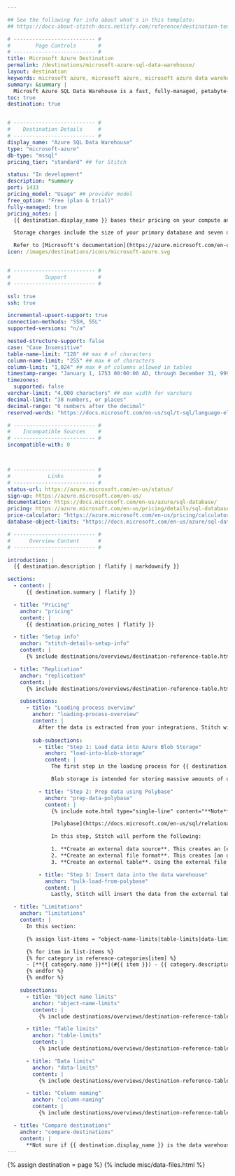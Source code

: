 ```yaml
---

## See the following for info about what's in this template:
## https://docs-about-stitch-docs.netlify.com/reference/destination-templates/destination-overview/

# -------------------------- #
#        Page Controls       #
# -------------------------- #
title: Microsoft Azure Destination
permalink: /destinations/microsoft-azure-sql-data-warehouse/
layout: destination
keywords: microsoft azure, microsoft azure, microsoft azure data warehouse, microsoft azure etl, etl to microsoft azure
summary: &summary |
  Microsft Azure SQL Data Warehouse is a fast, fully-managed, petabyte-scale data warehouse. It's ideal for batch-based data warehouse workloads, and designed with a decoupled storage and compute model that allows it to scale quickly and be maintained in a cost-effective way.
toc: true
destination: true


# -------------------------- #
#    Destination Details     #
# -------------------------- #
display_name: "Azure SQL Data Warehouse"
type: "microsoft-azure"
db-type: "mssql"
pricing_tier: "standard" ## for Stitch

status: "In development"
description: *summary
port: 1433
pricing_model: "Usage" ## provider model
free_option: "Free (plan & trial)"
fully-managed: true
pricing_notes: |
  {{ destination.display_name }} bases their pricing on your compute and storage usage. Compute usage is charged using an hourly rate, meaning you'll only be billed for the hours your data warehouse is active. Compute usage is billed in one hour increments.

  Storage charges include the size of your primary database and seven days of incremental snapshots. Microsoft Azure rounds charges to the nearest terabyte (TB). For example: If the data warehouse is 1.5 TB and you have 100 GB of snapshots, your bill will be for 2 TB of data.

  Refer to [Microsoft's documentation](https://azure.microsoft.com/en-us/pricing/details/sql-data-warehouse/gen2/){:target="new"} for more info and examples.
icon: /images/destinations/icons/microsoft-azure.svg


# -------------------------- #
#           Support          #
# -------------------------- #

ssl: true
ssh: true

incremental-upsert-support: true
connection-methods: "SSH, SSL"
supported-versions: "n/a"

nested-structure-support: false
case: "Case Insensitive"
table-name-limit: "128" ## max # of characters
column-name-limit: "255" ## max # of characters
column-limit: "1,024" ## max # of columns allowed in tables
timestamp-range: "January 1, 1753 00:00:00 AD, through December 31, 9999 23:59:59.997 AD"
timezones:
  supported: false
varchar-limit: "4,000 characters" ## max width for varchars
decimal-limit: "38 numbers, or places"
decimal-range: "6 numbers after the decimal"
reserved-words: "https://docs.microsoft.com/en-us/sql/t-sql/language-elements/reserved-keywords-transact-sql?view=sql-server-2017"

# -------------------------- #
#    Incompatible Sources    #
# -------------------------- #
incompatible-with: 0



# -------------------------- #
#            Links           #
# -------------------------- #
status-url: https://azure.microsoft.com/en-us/status/
sign-up: https://azure.microsoft.com/en-us/
documentation: https://docs.microsoft.com/en-us/azure/sql-database/
pricing: https://azure.microsoft.com/en-us/pricing/details/sql-database/managed/
price-calculator: "https://azure.microsoft.com/en-us/pricing/calculator/?service=sql-database"
database-object-limits: "https://docs.microsoft.com/en-us/azure/sql-data-warehouse/sql-data-warehouse-service-capacity-limits#database-objects"

# -------------------------- #
#      Overview Content      #
# -------------------------- #

introduction: |
  {{ destination.description | flatify | markdownify }}

sections:
  - content: |
      {{ destination.summary | flatify }}

  - title: "Pricing"
    anchor: "pricing"
    content: |
      {{ destination.pricing_notes | flatify }}

  - title: "Setup info"
    anchor: "stitch-details-setup-info"
    content: |
      {% include destinations/overviews/destination-reference-table.html list="stitch-details" %}

  - title: "Replication"
    anchor: "replication"
    content: |
      {% include destinations/overviews/destination-reference-table.html list="replication" %}

    subsections:
      - title: "Loading process overview"
        anchor: "loading-process-overview"
        content: |
          After the data is extracted from your integrations, Stitch will perform the following steps to prepare and load that data into your {{ destination.display_name }} destination.
        
        sub-subsections:
          - title: "Step 1: Load data into Azure Blob Storage"
            anchor: "load-into-blob-storage"
            content: |
              The first step in the loading process for {{ destination.display_name }} destinations is to load the extracted data into [Azure Blob Storage](https://docs.microsoft.com/en-us/azure/storage/blobs/storage-blobs-introduction){:target="new"}.

              Blob storage is intended for storing massive amounts of unstructured data. In the next step, Stitch will use Polybase to retrieve the data from blob storage and prepare it for loading into {{ destination.display_name }}.

          - title: "Step 2: Prep data using Polybase"
            anchor: "prep-data-polybase"
            content: |
              {% include note.html type="single-line" content="**Note**: Polybase has its own set of limitations that may make it impossible to load certain data. Refer to the [Limitations](#limitations) section for more info." %}

              [Polybase](https://docs.microsoft.com/en-us/sql/relational-databases/polybase/polybase-guide?view=sql-server-2017){:target="new"} is a Microsoft offering that integrates Microsoft SQL products with Hadoop. Polybase is needed to query data from Azure Blob Storage.

              In this step, Stitch will perform the following:

              1. **Create an external data source**. This creates an [external data source](https://docs.microsoft.com/en-us/sql/t-sql/statements/create-external-data-source-transact-sql?view=sql-server-2017){:target="new"} for the Polybase queries Stitch will run.
              2. **Create an external file format**. This creates [an object that defines the external (extracted) data](https://docs.microsoft.com/en-us/sql/t-sql/statements/create-external-file-format-transact-sql?view=sql-server-2017){:target="new"} Stitch will load. This is used in the next step to create an external table.
              3. **Create an external table**. Using the external file format, this will [create an external table](https://docs.microsoft.com/en-us/sql/t-sql/statements/create-external-table-transact-sql?view=sql-server-2017){:target="new"}. The external table is used to stage the data from Azure blob storage and load it into your {{ destination.display_name }} data warehouse.

          - title: "Step 3: Insert data into the data warehouse"
            anchor: "bulk-load-from-polybase"
            content: |
              Lastly, Stitch will insert the data from the external table in Polybase into your {{ destination.display_name }} data warehouse. 

  - title: "Limitations"
    anchor: "limitations"
    content: |
      In this section:

      {% assign list-items = "object-name-limits|table-limits|data-limits|column-naming" | split: "|" %}

      {% for item in list-items %}
      {% for category in reference-categories[item] %}
      - [**{{ category.name }}**](#{{ item }}) - {{ category.description | flatify }}
      {% endfor %}
      {% endfor %}

    subsections:
      - title: "Object name limits"
        anchor: "object-name-limits"
        content: |
          {% include destinations/overviews/destination-reference-table.html list="object-name-limits" %}

      - title: "Table limits"
        anchor: "table-limits"
        content: |
          {% include destinations/overviews/destination-reference-table.html list="table-limits" %}

      - title: "Data limits"
        anchor: "data-limits"
        content: |
          {% include destinations/overviews/destination-reference-table.html list="data-limits" %}

      - title: "Column naming"
        anchor: "column-naming"
        content: |
          {% include destinations/overviews/destination-reference-table.html list="column-naming" %}

  - title: "Compare destinations"
    anchor: "compare-destinations"
    content: |
      **Not sure if {{ destination.display_name }} is the data warehouse for you?** Check out the [Choosing a Stitch Destination]({{ link.destinations.overviews.choose-destination | prepend: site.baseurl }}) guide to compare each of Stitch's destination offerings.
---
```

{% assign destination = page %}
{% include misc/data-files.html %}